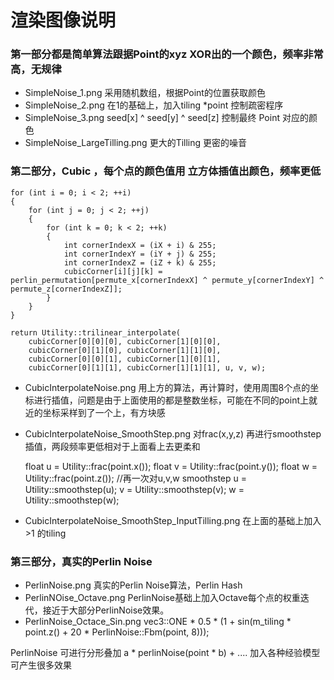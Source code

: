 # 渲染图像说明
### 第一部分都是简单算法跟据Point的xyz XOR出的一个颜色，频率非常高，无规律
+ SimpleNoise_1.png 采用随机数组，根据Point的位置获取颜色
+ SimpleNoise_2.png 在1的基础上，加入tiling *point 控制疏密程序
+ SimpleNoise_3.png seed[x] ^ seed[y] ^ seed[z] 控制最终 Point 对应的颜色
+ SimpleNoise_LargeTilling.png 更大的Tilling 更密的噪音

### 第二部分，Cubic ，每个点的颜色值用 立方体插值出颜色，频率更低
>
	for (int i = 0; i < 2; ++i)
	{
		for (int j = 0; j < 2; ++j)
		{
			for (int k = 0; k < 2; ++k)
			{
				int cornerIndexX = (iX + i) & 255;
				int cornerIndexY = (iY + j) & 255;
				int cornerIndexZ = (iZ + k) & 255;
				cubicCorner[i][j][k] = perlin_permutation[permute_x[cornerIndexX] ^ permute_y[cornerIndexY] ^ permute_z[cornerIndexZ]];
			}
		}
	}

	return Utility::trilinear_interpolate(
		cubicCorner[0][0][0], cubicCorner[1][0][0],
		cubicCorner[0][1][0], cubicCorner[1][1][0],
		cubicCorner[0][0][1], cubicCorner[1][0][1],
		cubicCorner[0][1][1], cubicCorner[1][1][1], u, v, w);
+ CubicInterpolateNoise.png 用上方的算法，再计算时，使用周围8个点的坐标进行插值，问题是由于上面使用的都是整数坐标，可能在不同的point上就近的坐标采样到了一个上，有方块感
+ CubicInterpolateNoise_SmoothStep.png 对frac(x,y,z) 再进行smoothstep插值，两段频率更低相对于上面看上去更柔和 
    
    float u = Utility::frac(point.x());
    float v = Utility::frac(point.y());
    float w = Utility::frac(point.z());
    //再一次对u,v,w smoothstep 
    u = Utility::smoothstep(u);
    v = Utility::smoothstep(v);
    w = Utility::smoothstep(w);
+ CubicInterpolateNoise_SmoothStep_InputTilling.png 在上面的基础上加入>1 的tiling 

### 第三部分，真实的Perlin Noise
+ PerlinNoise.png 真实的Perlin Noise算法，Perlin Hash 
+ PerlinNOise_Octave.png PerlinNoise基础上加入Octave每个点的权重迭代，接近于大部分PerlinNoise效果。
+ PerlinNoise_Octace_Sin.png vec3::ONE * 0.5 * (1 + sin(m_tiling * point.z() + 20 * PerlinNoise::Fbm(point, 8)));

PerlinNoise 可进行分形叠加 a * perlinNoise(point * b) + .... 
加入各种经验模型 可产生很多效果
